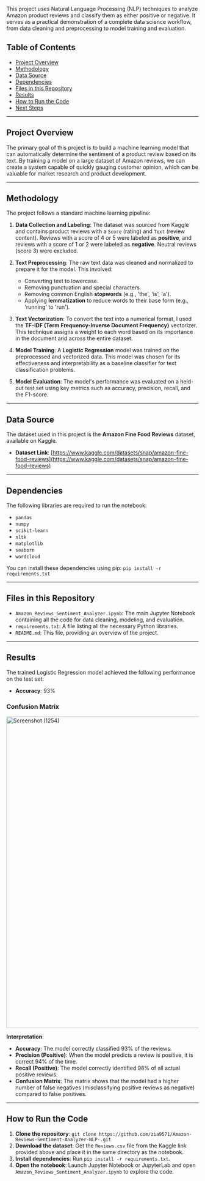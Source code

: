 This project uses Natural Language Processing (NLP) techniques to analyze Amazon product reviews and classify them as either positive or negative. It serves as a practical demonstration of a complete data science workflow, from data cleaning and preprocessing to model training and evaluation.

## Table of Contents
- [Project Overview](#project-overview)
- [Methodology](#methodology)
- [Data Source](#data-source)
- [Dependencies](#dependencies)
- [Files in this Repository](#files-in-this-repository)
- [Results](#results)
- [How to Run the Code](#how-to-run-the-code)
- [Next Steps](#next-steps)

---

## Project Overview

The primary goal of this project is to build a machine learning model that can automatically determine the sentiment of a product review based on its text. By training a model on a large dataset of Amazon reviews, we can create a system capable of quickly gauging customer opinion, which can be valuable for market research and product development.

---

## Methodology

The project follows a standard machine learning pipeline:

1.  **Data Collection and Labeling**: The dataset was sourced from Kaggle and contains product reviews with a `Score` (rating) and `Text` (review content). Reviews with a score of 4 or 5 were labeled as **positive**, and reviews with a score of 1 or 2 were labeled as **negative**. Neutral reviews (score 3) were excluded.

2.  **Text Preprocessing**: The raw text data was cleaned and normalized to prepare it for the model. This involved:
    * Converting text to lowercase.
    * Removing punctuation and special characters.
    * Removing common English **stopwords** (e.g., 'the', 'is', 'a').
    * Applying **lemmatization** to reduce words to their base form (e.g., 'running' to 'run').

3.  **Text Vectorization**: To convert the text into a numerical format, I used the **TF-IDF (Term Frequency-Inverse Document Frequency)** vectorizer. This technique assigns a weight to each word based on its importance in the document and across the entire dataset.

4.  **Model Training**: A **Logistic Regression** model was trained on the preprocessed and vectorized data. This model was chosen for its effectiveness and interpretability as a baseline classifier for text classification problems.

5.  **Model Evaluation**: The model's performance was evaluated on a held-out test set using key metrics such as accuracy, precision, recall, and the F1-score.

---

## Data Source

The dataset used in this project is the **Amazon Fine Food Reviews** dataset, available on Kaggle.

- **Dataset Link**: [https://www.kaggle.com/datasets/snap/amazon-fine-food-reviews](https://www.kaggle.com/datasets/snap/amazon-fine-food-reviews)

---

## Dependencies

The following libraries are required to run the notebook:
- `pandas`
- `numpy`
- `scikit-learn`
- `nltk`
- `matplotlib`
- `seaborn`
- `wordcloud`

You can install these dependencies using pip:
`pip install -r requirements.txt`

---

## Files in this Repository

- `Amazon_Reviews_Sentiment_Analyzer.ipynb`: The main Jupyter Notebook containing all the code for data cleaning, modeling, and evaluation.
- `requirements.txt`: A file listing all the necessary Python libraries.
- `README.md`: This file, providing an overview of the project.

---

## Results

The trained Logistic Regression model achieved the following performance on the test set:

- **Accuracy**: 93%

### Confusion Matrix
<img width="881" height="815" alt="Screenshot (1254)" src="https://github.com/user-attachments/assets/839eab77-9279-46ee-8aec-18fa4d76d0ff" />


**Interpretation**:
- **Accuracy**: The model correctly classified 93% of the reviews.
- **Precision (Positive)**: When the model predicts a review is positive, it is correct 94% of the time.
- **Recall (Positive)**: The model correctly identified 98% of all actual positive reviews.
- **Confusion Matrix**: The matrix shows that the model had a higher number of false negatives (misclassifying positive reviews as negative) compared to false positives.

---

## How to Run the Code

1.  **Clone the repository**: `git clone https://github.com/zia9571/Amazon-Reviews-Sentiment-Analyzer-NLP-.git`
2.  **Download the dataset**: Get the `Reviews.csv` file from the Kaggle link provided above and place it in the same directory as the notebook.
3.  **Install dependencies**: Run `pip install -r requirements.txt`.
4.  **Open the notebook**: Launch Jupyter Notebook or JupyterLab and open `Amazon_Reviews_Sentiment_Analyzer.ipynb` to explore the code.


